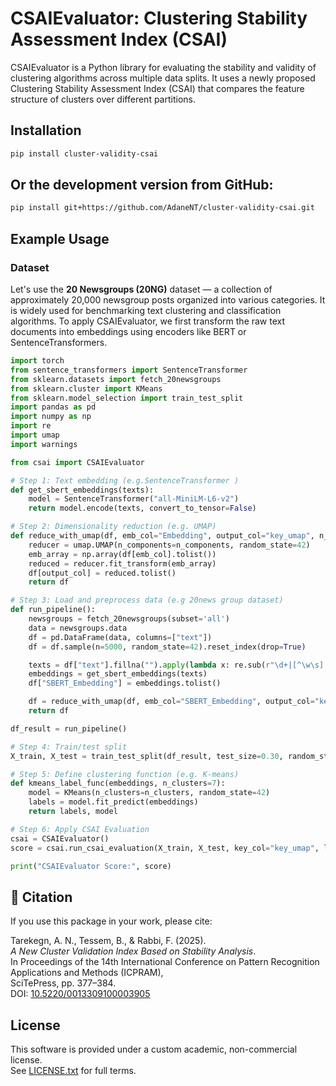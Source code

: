 # CSAIEvaluator: Clustering Stability Assessment Index (CSAI)

CSAIEvaluator is a Python library for evaluating the stability and validity of clustering algorithms across multiple data splits.
It uses a newly proposed Clustering Stability Assessment Index (CSAI) that compares the feature structure of clusters over different partitions.

## Installation

```bash
pip install cluster-validity-csai

```
## Or the development version from GitHub:
```bash
pip install git+https://github.com/AdaneNT/cluster-validity-csai.git
```

## Example Usage

### Dataset
 Let's use the **20 Newsgroups (20NG)** dataset — a collection of approximately 20,000 newsgroup posts organized into various categories. It is widely used for benchmarking text clustering and classification algorithms. To apply CSAIEvaluator, we first transform the raw text documents into embeddings using encoders like BERT or SentenceTransformers.


```python
import torch
from sentence_transformers import SentenceTransformer
from sklearn.datasets import fetch_20newsgroups
from sklearn.cluster import KMeans
from sklearn.model_selection import train_test_split
import pandas as pd
import numpy as np
import re
import umap
import warnings

from csai import CSAIEvaluator

# Step 1: Text embedding (e.g.SentenceTransformer )
def get_sbert_embeddings(texts):
    model = SentenceTransformer("all-MiniLM-L6-v2")
    return model.encode(texts, convert_to_tensor=False)

# Step 2: Dimensionality reduction (e.g. UMAP)
def reduce_with_umap(df, emb_col="Embedding", output_col="key_umap", n_components=10):
    reducer = umap.UMAP(n_components=n_components, random_state=42)
    emb_array = np.array(df[emb_col].tolist())
    reduced = reducer.fit_transform(emb_array)
    df[output_col] = reduced.tolist()
    return df

# Step 3: Load and preprocess data (e.g 20news group dataset)
def run_pipeline():
    newsgroups = fetch_20newsgroups(subset='all')
    data = newsgroups.data
    df = pd.DataFrame(data, columns=["text"])
    df = df.sample(n=5000, random_state=42).reset_index(drop=True)

    texts = df["text"].fillna("").apply(lambda x: re.sub(r"\d+|[^\w\s]|\s+@", " ", x.lower()).strip()).tolist()
    embeddings = get_sbert_embeddings(texts)
    df["SBERT_Embedding"] = embeddings.tolist()

    df = reduce_with_umap(df, emb_col="SBERT_Embedding", output_col="key_umap", n_components=10)
    return df

df_result = run_pipeline()

# Step 4: Train/test split
X_train, X_test = train_test_split(df_result, test_size=0.30, random_state=42)

# Step 5: Define clustering function (e.g. K-means)
def kmeans_label_func(embeddings, n_clusters=7):
    model = KMeans(n_clusters=n_clusters, random_state=42)
    labels = model.fit_predict(embeddings)
    return labels, model

# Step 6: Apply CSAI Evaluation
csai = CSAIEvaluator()
score = csai.run_csai_evaluation(X_train, X_test, key_col="key_umap", label_func=kmeans_label_func, n_splits=5)

print("CSAIEvaluator Score:", score)
```
## 📄 Citation
If you use this package in your work, please cite:

Tarekegn, A. N., Tessem, B., & Rabbi, F. (2025).  
*A New Cluster Validation Index Based on Stability Analysis*.  
In Proceedings of the 14th International Conference on Pattern Recognition Applications and Methods (ICPRAM),  
SciTePress, pp. 377–384.  
DOI: [10.5220/0013309100003905](https://doi.org/10.5220/0013309100003905)

## License

This software is provided under a custom academic, non-commercial license.  
See [LICENSE.txt](https://github.com/AdaneNT/cluster-validity-csai/blob/main/LICENSE) for full terms.

